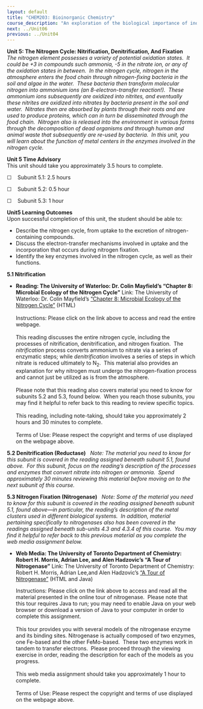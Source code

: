 ```yaml
---
layout: default
title: "CHEM203: Bioinorganic Chemistry"
course_description: "An exploration of the biological importance of inorganic complexes. Topics include biochemistry and transition metal chemistry, characterization methods, metal ion transport and cellular storage, biological electron transfer, the nitrogen cycle, oxygen transport and transfer, oxygen processing, and enzymes and proteins."
next: ../Unit06
previous: ../Unit04
---
```

**Unit 5: The Nitrogen Cycle: Nitrification, Denitrification, And
Fixation** <span id="5"></span> 
*The nitrogen element possesses a variety of potential oxidation
states.  It could be +3 in compounds such ammonia, -5 in the nitrate
ion, or any of the oxidation states in between.  In the nitrogen cycle,
nitrogen in the atmosphere enters the food chain through nitrogen-fixing
bacteria in the soil and algae in the water.  These bacteria then
transform molecular nitrogen into ammonium ions (an 8-electron-transfer
reaction!).  These ammonium ions subsequently are oxidized into
nitrites, and eventually these nitrites are oxidized into nitrates by
bacteria present in the soil and water.  Nitrates then are absorbed by
plants through their roots and are used to produce proteins, which can
in turn be disseminated through the food chain.  Nitrogen also is
released into the environment in various forms through the decomposition
of dead organisms and through human and animal waste that subsequently
are re-used by bacteria.  In this unit, you will learn about the
function of metal centers in the enzymes involved in the nitrogen
cycle.*

**Unit 5 Time Advisory**  
This unit should take you approximately 3.5 hours to complete.  
  
 ☐    Subunit 5.1: 2.5 hours  
  
 ☐    Subunit 5.2: 0.5 hour   
  
 ☐    Subunit 5.3: 1 hour

**Unit5 Learning Outcomes**  
Upon successful completion of this unit, the student should be able
to:  
-   Describe the nitrogen cycle, from uptake to the excretion of
    nitrogen-containing compounds.
-   Discuss the electron-transfer mechanisms involved in uptake and the
    incorporation that occurs during nitrogen fixation.
-   Identify the key enzymes involved in the nitrogen cycle, as well as
    their functions. 

**5.1 Nitrification** <span id="5.1"></span> 
-   **Reading: The University of Waterloo: Dr. Colin Mayfield’s “Chapter
    8: Microbial Ecology of the Nitrogen Cycle”**
    Link: The University of Waterloo: Dr. Colin Mayfield’s [“Chapter 8:
    Microbial Ecology of the Nitrogen
    Cycle”](http://dwb.unl.edu/teacher/nsf/c09/c09links/bordeaux.uwaterloo.ca/biol446/chapter8.htm)
    (HTML)  
            
     Instructions: Please click on the link above to access and read the
    entire webpage.  
        
     This reading discusses the entire nitrogen cycle, including the
    processes of nitrification, denitrification, and nitrogen fixation. 
    The *nitrification* process converts ammonium to nitrate via a
    series of enzymatic steps; while *denitrification* involves a series
    of steps in which nitrate is reduced ultimately to N<sub>2</sub>. 
    This material also provides an explanation for why nitrogen must
    undergo the nitrogen-fixation process and cannot just be utilized as
    is from the atmosphere.  
        
     Please note that this reading also covers material you need to know
    for subunits 5.2 and 5.3, found below.  When you reach those
    subunits, you may find it helpful to refer back to this reading to
    review specific topics.  
            
     This reading, including note-taking, should take you approximately
    2 hours and 30 minutes to complete.  
        
     Terms of Use: Please respect the copyright and terms of use
    displayed on the webpage above.

**5.2 Denitrification (Reductase)** <span id="5.2"></span> 
*Note: The material you need to know for this subunit is covered in the
reading assigned beneath subunit 5.1, found above.  For this subunit,
focus on the reading’s description of the processes and enzymes that
convert nitrate into nitrogen or ammonia.  Spend approximately 30
minutes reviewing this material before moving on to the next subunit of
this course.*

**5.3 Nitrogen Fixation (Nitrogenase)** <span id="5.3"></span> 
*Note: Some of the material you need to know for this subunit is covered
in the reading assigned beneath subunit 5.1, found above—in particular,
the reading’s description of the metal clusters used in different
biological systems.  In addition, material pertaining specifically to
nitrogenases also has been covered in the readings assigned beneath
sub-units 4.3 and 4.3.4 of this course.  You may find it helpful to
refer back to this previous material as you complete the web media
assignment below.*

-   **Web Media: The University of Toronto Department of Chemistry:
    Robert H. Morris, Adrian Lee, and Alen Hadzovic’s “A Tour of
    Nitrogenase”**
    Link: The University of Toronto Department of Chemistry: Robert H.
    Morris, Adrian Lee,and Alen Hadzovic’s [“A Tour of
    Nitrogenase”](http://www.chem.utoronto.ca/coursenotes/GTM/JM/N2start.htm)
    (HTML and Java)  
      
     Instructions: Please click on the link above to access and read all
    the material presented in the online tour of nitrogenase.  Please
    note that this tour requires Java to run; you may need to enable
    Java on your web browser or download a version of Java to your
    computer in order to complete this assignment.  
        
     This tour provides you with several models of the nitrogenase
    enzyme and its binding sites. Nitrogenase is actually composed of
    two enzymes, one Fe-based and the other FeMo-based.  These two
    enzymes work in tandem to transfer electrons.  Please proceed
    through the viewing exercise in order, reading the description for
    each of the models as you progress.   
        
     This web media assignment should take you approximately 1 hour to
    complete.     
        
     Terms of Use: Please respect the copyright and terms of use
    displayed on the webpage above.


